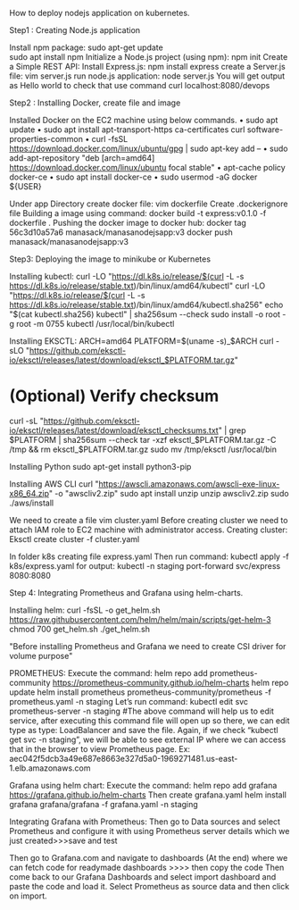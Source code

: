 How to deploy nodejs application on kubernetes.

Step1 : Creating Node.js application

Install npm package: 
sudo  apt-get update  
sudo apt install npm
Initialize a Node.js project (using npm):   npm init
Create a Simple REST API: Install Express.js: npm install express
create a Server.js file: vim server.js 
run node.js application: node server.js
You will get output as Hello world to check that use command curl localhost:8080/devops

Step2 : Installing Docker, create file and image

Installed Docker on the EC2 machine using below commands.
•	sudo apt update
•	sudo apt install apt-transport-https ca-certificates curl software-properties-common
•	curl -fsSL https://download.docker.com/linux/ubuntu/gpg | sudo apt-key add –
•	sudo add-apt-repository "deb [arch=amd64] https://download.docker.com/linux/ubuntu focal stable"
•	apt-cache policy docker-ce
•	sudo apt install docker-ce
•	sudo usermod -aG docker ${USER}

Under app Directory create docker file: vim dockerfile
Create .dockerignore file
Building a image using command: docker build -t express:v0.1.0 -f dockerfile .
Pushing the docker image to docker hub: 
docker tag 56c3d10a57a6 manasack/manasanodejsapp:v3
docker push manasack/manasanodejsapp:v3

Step3: Deploying the image to minikube or Kubernetes

Installing kubectl:
curl -LO "https://dl.k8s.io/release/$(curl -L -s https://dl.k8s.io/release/stable.txt)/bin/linux/amd64/kubectl"
curl -LO "https://dl.k8s.io/release/$(curl -L -s https://dl.k8s.io/release/stable.txt)/bin/linux/amd64/kubectl.sha256"
echo "$(cat kubectl.sha256)  kubectl" | sha256sum --check
sudo install -o root -g root -m 0755 kubectl /usr/local/bin/kubectl

Installing EKSCTL:
ARCH=amd64
PLATFORM=$(uname -s)_$ARCH
curl -sLO "https://github.com/eksctl-io/eksctl/releases/latest/download/eksctl_$PLATFORM.tar.gz"
# (Optional) Verify checksum
curl -sL "https://github.com/eksctl-io/eksctl/releases/latest/download/eksctl_checksums.txt" | grep $PLATFORM | sha256sum --check
tar -xzf eksctl_$PLATFORM.tar.gz -C /tmp && rm eksctl_$PLATFORM.tar.gz
sudo mv /tmp/eksctl /usr/local/bin

Installing Python
sudo apt-get install python3-pip

Installing AWS CLI
curl "https://awscli.amazonaws.com/awscli-exe-linux-x86_64.zip" -o "awscliv2.zip"
sudo apt install unzip
unzip awscliv2.zip
sudo ./aws/install

We need to create a file vim cluster.yaml
Before creating cluster we need to attach IAM role to EC2 machine with administrator access.
Creating cluster: Eksctl create cluster -f cluster.yaml

In folder k8s creating file express.yaml
Then run command: kubectl apply -f k8s/express.yaml
for output: kubectl -n staging port-forward svc/express 8080:8080

Step 4: Integrating Prometheus and Grafana using helm-charts.

Installing helm:
curl -fsSL -o get_helm.sh https://raw.githubusercontent.com/helm/helm/main/scripts/get-helm-3
chmod 700 get_helm.sh
./get_helm.sh

"Before installing Prometheus and Grafana we need to create CSI driver for volume purpose"

PROMETHEUS: 
Execute the command:
helm repo add prometheus-community https://prometheus-community.github.io/helm-charts
helm repo update
helm install prometheus prometheus-community/prometheus -f prometheus.yaml -n staging
Let’s run command: kubectl edit svc prometheus-server -n staging #The above command will help us to edit service, after executing this command file will open up so there, we can edit type as type: LoadBalancer and save the file.
Again, if we check “kubectl get svc -n staging”, we will be able to see external IP where we can access that in the browser to view Prometheus page.
Ex: aec042f5dcb3a49e687e8663e327d5a0-1969271481.us-east-1.elb.amazonaws.com

Grafana using helm chart:
Execute the command:
helm repo add grafana https://grafana.github.io/helm-charts
Then create grafana.yaml 
helm install grafana grafana/grafana -f grafana.yaml -n staging

Integrating Grafana with Prometheus:
Then go to Data sources and select Prometheus and configure it with using Prometheus server details which we just created>>>save and test

Then go to Grafana.com and navigate to dashboards (At the end) where we can fetch code for readymade dashboards >>>> then copy the code
 Then come back to our Grafana Dashboards and select import dashboard and paste the code and load it.
Select Prometheus as source data and then click on import.









